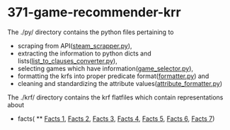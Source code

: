 # 371-game-recommender-krr

The ./py/ directory contains the python files pertaining to
* scraping from API([steam_scrapper.py](https://github.com/srikg-msai22/371-game-recommender-krr/blob/main/py/steam_scrapper.py)), 
* extracting the information to python dicts and lists([list_to_clauses_converter.py](https://github.com/srikg-msai22/371-game-recommender-krr/blob/main/py/list_to_clauses_converter.py)), 
* selecting games which have information([game_selector.py](https://github.com/srikg-msai22/371-game-recommender-krr/blob/main/py/game_selector.py)), 
* formatting the krfs into proper predicate format([formatter.py](https://github.com/srikg-msai22/371-game-recommender-krr/blob/main/py/formatter.py)) and
* cleaning and standardizing the attribute values([attribute_formatter.py](https://github.com/srikg-msai22/371-game-recommender-krr/blob/main/py/attribute_formatter.py))

The ./krf/ directory contains the krf flatfiles which contain representations about
* facts(
** [Facts 1](https://github.com/srikg-msai22/371-game-recommender-krr/blob/main/krfs/game_facts1.krf), [Facts 2](https://github.com/srikg-msai22/371-game-recommender-krr/blob/main/krfs/game_facts2.krf), [Facts 3](https://github.com/srikg-msai22/371-game-recommender-krr/blob/main/krfs/game_facts3.krf), [Facts 4](https://github.com/srikg-msai22/371-game-recommender-krr/blob/main/krfs/game_facts4.krf), [Facts 5](https://github.com/srikg-msai22/371-game-recommender-krr/blob/main/krfs/game_facts5.krf), [Facts 6](https://github.com/srikg-msai22/371-game-recommender-krr/blob/main/krfs/game_facts6.krf), [Facts 7](https://github.com/srikg-msai22/371-game-recommender-krr/blob/main/krfs/game_facts7.krf))

